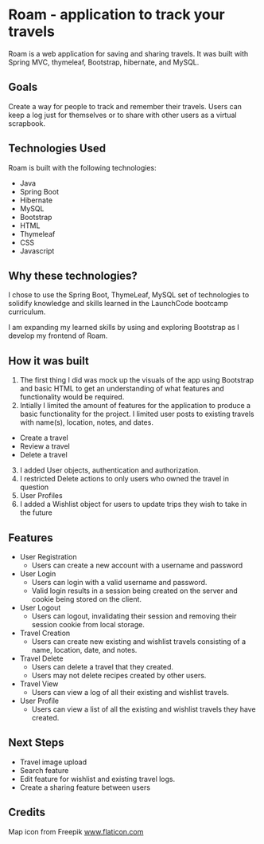 # Roam - application to track your travels

Roam is a web application for saving and sharing travels. It was built with Spring MVC, thymeleaf, Bootstrap, hibernate, and MySQL.

## Goals
Create a way for people to track and remember their travels. Users can keep a log just for themselves or to share with other users as a virtual scrapbook. 

## Technologies Used
Roam is built with the following technologies:

* Java
* Spring Boot
* Hibernate
* MySQL
* Bootstrap
* HTML
* Thymeleaf
* CSS
* Javascript

## Why these technologies?
I chose to use the Spring Boot, ThymeLeaf, MySQL set of technologies to solidify knowledge and skills learned in the LaunchCode bootcamp curriculum.

I am expanding my learned skills by using and exploring Bootstrap as I develop my frontend of Roam.


## How it was built

1. The first thing I did was mock up the visuals of the app using Bootstrap and basic HTML to get an understanding of what features and functionality would be required.
2. Intially I limited the amount of features for the application to produce a basic functionality for the project. I limited user posts to existing travels with name(s), location, notes, and dates. 
  - Create a travel
  - Review a travel
  - Delete a travel
3. I added User objects, authentication and authorization.
4. I restricted Delete actions to only users who owned the travel in question
5. User Profiles
6. I added a Wishlist object for users to update trips they wish to take in the future

## Features
* User Registration
  * Users can create a new account with a username and password
* User Login
  * Users can login with a valid username and password.
  * Valid login results in a session being created on the server and cookie being stored on the client.
* User Logout
  * Users can logout, invalidating their session and removing their session cookie from local storage.
* Travel Creation
  * Users can create new existing and wishlist travels consisting of a name, location, date, and notes.
* Travel Delete
  * Users can delete a travel that they created.
  * Users may not delete recipes created by other users.
* Travel View
  * Users can view a log of all their existing and wishlist travels. 
* User Profile
  * Users can view a list of all the existing and wishlist travels they have created.

## Next Steps
* Travel image upload
* Search feature
* Edit feature for wishlist and existing travel logs. 
* Create a sharing feature between users

## Credits
Map icon from Freepik www.flaticon.com
